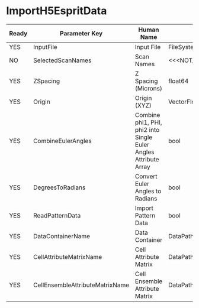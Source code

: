 # ImportH5EspritData #

| Ready | Parameter Key | Human Name | Parameter Type | Parameter Class |
|-------|---------------|------------|-----------------|----------------|
| YES | InputFile | Input File | FileSystemPathParameter::ValueType | FileSystemPathParameter |
| NO | SelectedScanNames | Scan Names | <<<NOT_IMPLEMENTED>>> | OEMEbsdScanSelectionFilterParameter |
| YES | ZSpacing | Z Spacing (Microns) | float64 | Float64Parameter |
| YES | Origin | Origin (XYZ) | VectorFloat32Parameter::ValueType | VectorFloat32Parameter |
| YES | CombineEulerAngles | Combine phi1, PHI, phi2 into Single Euler Angles Attribute Array | bool | BoolParameter |
| YES | DegreesToRadians | Convert Euler Angles to Radians | bool | BoolParameter |
| YES | ReadPatternData | Import Pattern Data | bool | BoolParameter |
| YES | DataContainerName | Data Container | DataPath | DataGroupCreationParameter |
| YES | CellAttributeMatrixName | Cell Attribute Matrix | DataPath | ArrayCreationParameter |
| YES | CellEnsembleAttributeMatrixName | Cell Ensemble Attribute Matrix | DataPath | ArrayCreationParameter |
